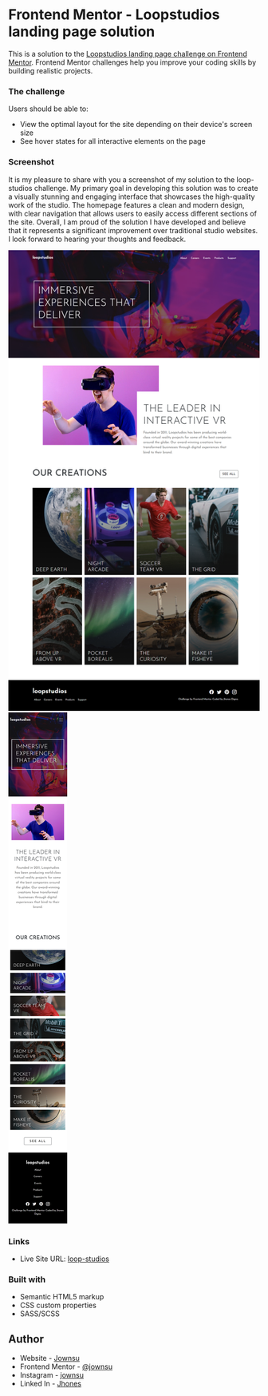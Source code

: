 # Frontend Mentor - Loopstudios landing page solution

This is a solution to the [Loopstudios landing page challenge on Frontend Mentor](https://www.frontendmentor.io/challenges/loopstudios-landing-page-N88J5Onjw). Frontend Mentor challenges help you improve your coding skills by building realistic projects. 

### The challenge

Users should be able to:

- View the optimal layout for the site depending on their device's screen size
- See hover states for all interactive elements on the page

### Screenshot

It is my pleasure to share with you a screenshot of my solution to the loop-studios challenge. My primary goal in developing this solution was to create a visually stunning and engaging interface that showcases the high-quality work of the studio. The homepage features a clean and modern design, with clear navigation that allows users to easily access different sections of the site. Overall, I am proud of the solution I have developed and believe that it represents a significant improvement over traditional studio websites. I look forward to hearing your thoughts and feedback.

![](./screenshots/1.png)
![](./screenshots/2.png)

### Links

- Live Site URL: [loop-studios](https://loop-studios-tau-seven.vercel.app/)

### Built with

- Semantic HTML5 markup
- CSS custom properties
- SASS/SCSS

## Author

- Website - [Jownsu](https://jownsu.github.io/)
- Frontend Mentor - [@jownsu](https://www.frontendmentor.io/profile/jownsu)
- Instagram - [jownsu](https://www.instagram.com/jownsu/)
- Linked In - [Jhones](https://www.linkedin.com/in/jhones-digno-866904213/)